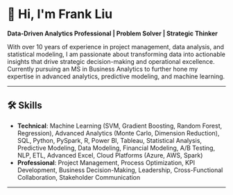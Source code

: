 # 👋 Hi, I'm Frank Liu 

**Data-Driven Analytics Professional | Problem Solver | Strategic Thinker**

With over 10 years of experience in project management, data analysis, and statistical modeling, I am passionate about transforming data into actionable insights that drive strategic decision-making and operational excellence. Currently pursuing an MS in Business Analytics to further hone my expertise in advanced analytics, predictive modeling, and machine learning.

---

## 🛠️ Skills  

- **Technical**: Machine Learning (SVM, Gradient Boosting, Random Forest, Regression), Advanced Analytics (Monte Carlo, Dimension Reduction), SQL, Python, PySpark, R, Power BI, Tableau, Statistical Analysis, Predictive Modeling, Data Modeling, Financial Modeling, A/B Testing, NLP, ETL, Advanced Excel, Cloud Platforms (Azure, AWS, Spark)
- **Professional**: Project Management, Process Optimization, KPI Development, Business Decision-Making, Leadership, Cross-Functional Collaboration, Stakeholder Communication

---
<!--
**frankliu0920/frankliu0920** is a ✨ _special_ ✨ repository because its `README.md` (this file) appears on your GitHub profile.

Here are some ideas to get you started:

- 🔭 I’m currently working on ...
- 🌱 I’m currently learning ...
- 👯 I’m looking to collaborate on ...
- 🤔 I’m looking for help with ...
- 💬 Ask me about ...
- 📫 How to reach me: ...
- 😄 Pronouns: ...
- ⚡ Fun fact: ...
-->
